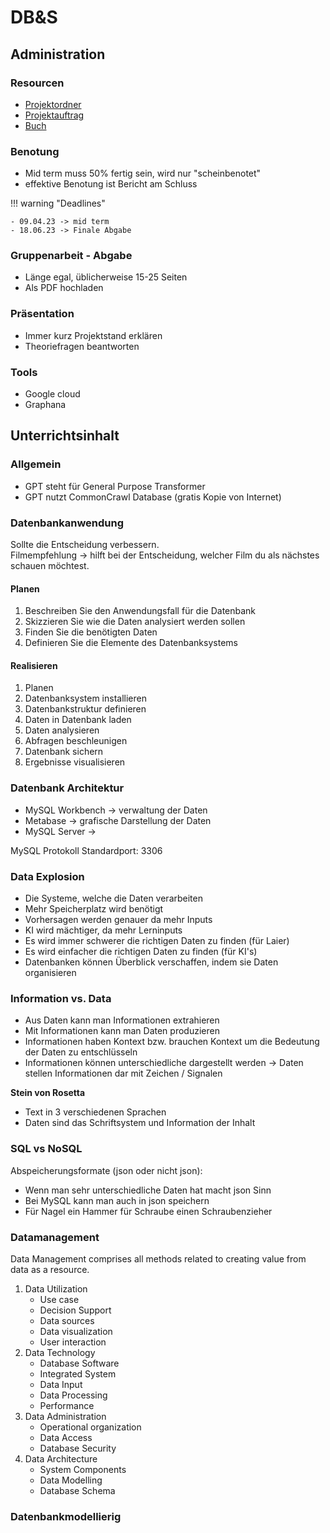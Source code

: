 # DB&S

## Administration

### Resourcen

-   [Projektordner](https://elearning.hslu.ch/ilias/ilias.php?ref_id=5771362&cmd=view&cmdClass=ilrepositorygui&cmdNode=10h&baseClass=ilRepositoryGUI)
-   [Projektauftrag](https://elearning.hslu.ch/ilias/goto.php?target=file_5771369_download&client_id=hslu)
-   [Buch](https://elearning.hslu.ch/ilias/goto.php?target=file_5772226_download&client_id=hslu)

### Benotung

-   Mid term muss 50% fertig sein, wird nur "scheinbenotet"
-   effektive Benotung ist Bericht am Schluss

!!! warning "Deadlines"

    - 09.04.23 -> mid term
    - 18.06.23 -> Finale Abgabe

### Gruppenarbeit - Abgabe

-   Länge egal, üblicherweise 15-25 Seiten
-   Als PDF hochladen

### Präsentation

-   Immer kurz Projektstand erklären
-   Theoriefragen beantworten

### Tools

-   Google cloud
-   Graphana

## Unterrichtsinhalt

### Allgemein

-   GPT steht für General Purpose Transformer
-   GPT nutzt CommonCrawl Database (gratis Kopie von Internet)

### Datenbankanwendung

Sollte die Entscheidung verbessern.  
Filmempfehlung -> hilft bei der Entscheidung, welcher Film du als nächstes schauen möchtest.

#### Planen

1. Beschreiben Sie den Anwendungsfall für die Datenbank
2. Skizzieren Sie wie die Daten analysiert werden sollen
3. Finden Sie die benötigten Daten
4. Definieren Sie die Elemente des Datenbanksystems

#### Realisieren

1. Planen
2. Datenbanksystem installieren
3. Datenbankstruktur definieren
4. Daten in Datenbank laden
5. Daten analysieren
6. Abfragen beschleunigen
7. Datenbank sichern
8. Ergebnisse visualisieren

### Datenbank Architektur

-   MySQL Workbench -> verwaltung der Daten
-   Metabase -> grafische Darstellung der Daten
-   MySQL Server ->

MySQL Protokoll Standardport: 3306

### Data Explosion

-   Die Systeme, welche die Daten verarbeiten
-   Mehr Speicherplatz wird benötigt
-   Vorhersagen werden genauer da mehr Inputs
-   KI wird mächtiger, da mehr Lerninputs
-   Es wird immer schwerer die richtigen Daten zu finden (für Laier)
-   Es wird einfacher die richtigen Daten zu finden (für KI's)
-   Datenbanken können Überblick verschaffen, indem sie Daten organisieren

### Information vs. Data

-   Aus Daten kann man Informationen extrahieren
-   Mit Informationen kann man Daten produzieren
-   Informationen haben Kontext bzw. brauchen Kontext um die Bedeutung der Daten zu entschlüsseln
-   Informationen können unterschiedliche dargestellt werden -> Daten stellen Informationen dar mit Zeichen / Signalen

**Stein von Rosetta**

-   Text in 3 verschiedenen Sprachen
-   Daten sind das Schriftsystem und Information der Inhalt

### SQL vs NoSQL

Abspeicherungsformate (json oder nicht json):

-   Wenn man sehr unterschiedliche Daten hat macht json Sinn
-   Bei MySQL kann man auch in json speichern
-   Für Nagel ein Hammer für Schraube einen Schraubenzieher

### Datamanagement

Data Management comprises all methods related to creating value from data as a resource.

1. Data Utilization
    - Use case
    - Decision Support
    - Data sources
    - Data visualization
    - User interaction
2. Data Technology
    - Database Software
    - Integrated System
    - Data Input
    - Data Processing
    - Performance
3. Data Administration
    - Operational organization
    - Data Access
    - Database Security
4. Data Architecture
    - System Components
    - Data Modelling
    - Database Schema


### Datenbankmodellierig

